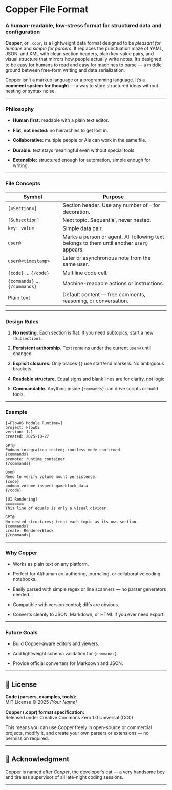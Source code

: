 # **Copper File Format**

### **A human-readable, low-stress format for structured data and configuration**

**Copper**, or `.copr`, is a lightweight data format designed to be *pleasant for humans* and *simple for parsers*.  It replaces the punctuation maze of YAML, JSON, and XML with clean section headers, plain key-value pairs, and visual structure that mirrors how people actually write notes. It’s designed to be easy for humans to read and easy for machines to parse — a middle ground between free-form writing and data serialization.

Copper isn’t a markup language or a programming language. It’s a **comment system for thought** — a way to store structured ideas without nesting or syntax noise.

---

### **Philosophy**

* **Human first:** readable with a plain text editor.

* **Flat, not nested:** no hierarchies to get lost in.

* **Collaborative:** multiple people or AIs can work in the same file.

* **Durable:** text stays meaningful even without special tools.

* **Extensible:** structured enough for automation, simple enough for writing.

---

### **File Concepts**

| Symbol | Purpose |
| ----- | ----- |
| `[=Section=]` | Section header. Use any number of `=` for decoration. |
| `[Subsection]` | Next topic. Sequential, never nested. |
| `key: value` | Simple data pair. |
| `user@` | Marks a person or agent. All following text belongs to them until another `user@` appears. |
| `user@<timestamp>` | Later or asynchronous note from the same user. |
| `{code}` … `{/code}` | Multiline code cell. |
| `{commands}` … `{/commands}` | Machine-readable actions or instructions. |
| Plain text | Default content — free comments, reasoning, or conversation. |

---

### **Design Rules**

1. **No nesting.** Each section is flat. If you need subtopics, start a new `[Subsection]`.

2. **Persistent authorship.** Text remains under the current `user@` until changed.

3. **Explicit closures.** Only braces `{}` use start/end markers. No ambiguous brackets.

4. **Readable structure.** Equal signs and blank lines are for clarity, not logic.

5. **Commandable.** Anything inside `{commands}` can drive scripts or build tools.

---

### **Example**

`[=FlowOS Module Runtime=]`  
`project: FlowOS`  
`version: 1.1`  
`created: 2025-10-27`

`GPT@`  
`Podman integration tested; rootless mode confirmed.`  
`{commands}`  
`promote: runtime_container`  
`{/commands}`

`Don@`  
`Need to verify volume mount persistence.`  
`{code}`  
`podman volume inspect gameblock_data`  
`{/code}`

`[UI Rendering]`  
`========`  
`This line of equals is only a visual divider.`

`GPT@`  
`No nested structures; treat each topic as its own section.`  
`{commands}`  
`create: RendererBlock`  
`{/commands}`

---

### **Why Copper**

* Works as plain text on any platform.

* Perfect for AI/human co-authoring, journaling, or collaborative coding notebooks.

* Easily parsed with simple regex or line scanners — no parser generators needed.

* Compatible with version control; diffs are obvious.

* Converts cleanly to JSON, Markdown, or HTML if you ever need export.

---

### **Future Goals**

* Build Copper-aware editors and viewers.

* Add lightweight schema validation for `{commands}`.

* Provide official converters for Markdown and JSON.

---

## **📜 License**

**Code (parsers, examples, tools):**  
 MIT License © 2025 *\[Your Name\]*

**Copper (.copr) format specification:**  
 Released under Creative Commons Zero 1.0 Universal (CC0)

This means you can use Copper freely in open-source or commercial projects, modify it, and create your own parsers or extensions — no permission required.

---

## **🧡 Acknowledgment**

Copper is named after *Copper*, the developer’s cat — a very handsome boy and tireless supervisor of all late-night coding sessions.

---

